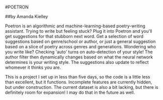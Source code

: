 #POETRON

##by Amanda Kielley

Poetron is an algorithmic and machine-learning-based poetry-writing assistant. Trying to write but feeling stuck? Plug it into Poetron and you'll get suggestions for that stubborn next word. Get a selection of word suggestions based on genre/school or author, or just a general suggestion based on a slice of poetry across genres and generations. 
Wondering who you write like? Checking 'auto' turns on auto-detection of your style! The author filter then dynamically changes based on what the neural network determines is your writing style. The suggestions also update to reflect whomever it thinks you are.

This is a project I set up in less than five days, so the code is a little less than excellent, but it functions. Incomplete features are currently hidden, but under construction.
The current dataset is also a bit lacking, but there is definitely room for expansion! I may do that in the future as well.
